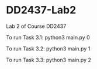 # DD2437-Lab2
Lab 2 of Course DD2437

To run Task 3.1: python3 main.py 0

To run Task 3.2: python3 main.py 1

To run Task 3.3: python3 main.py 2
